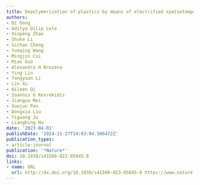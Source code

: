 ```yaml
---
title: Depolymerization of plastics by means of electrified spatiotemporal heating
authors:
- Qi Dong
- Aditya Dilip Lele
- Xinpeng Zhao
- Shuke Li
- Sichao Cheng
- Yueqing Wang
- Mingjin Cui
- Miao Guo
- Alexandra H Brozena
- Ying Lin
- Tangyuan Li
- Lin Xu
- Aileen Qi
- Ioannis G Kevrekidis
- Jianguo Mei
- Xuejun Pan
- Dongxia Liu
- Yiguang Ju
- Liangbing Hu
date: '2023-04-01'
publishDate: '2024-11-27T14:03:04.506472Z'
publication_types:
- article-journal
publication: '*Nature*'
doi: 10.1038/s41586-023-05845-8
links:
- name: URL
  url: http://dx.doi.org/10.1038/s41586-023-05845-8 https://www.nature.com/articles/s41586-023-05845-8
---
```

